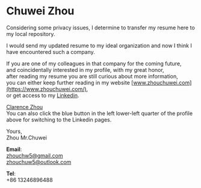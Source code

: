 # Chuwei Zhou                 

Considering some privacy issues, I determine to transfer my resume here to my local repository.            
                  
                  
I would send my updated resume to my ideal organization and now I think I have encountered such a company.                  
           
           
If you are one of my colleagues in that company for the coming future,          
and coincidentally interested in my profile, with my great honor,            
after reading my resume you are still curious about more information,                
you can either keep further reading in my website [www.zhouchuwei.com](https://www.zhouchuwei.com/),                 
or get access to my [Linkedin](https://www.linkedin.com/in/ClarenceZhou/).                                       
       
              
          
<script type="text/javascript" src="https://platform.linkedin.com/badges/js/profile.js" async defer></script>
<div class="LI-profile-badge"  data-version="v1" data-size="medium" data-locale="zh_CN" data-type="horizontal" data-theme="dark" data-vanity="clarencezhou"><a class="LI-simple-link" href='https://cn.linkedin.com/in/clarencezhou?trk=profile-badge'>Clarence Zhou</a></div>                          
You can also click the blue button in the left lower-left quarter of the profile above for switching to the Linkedin pages.           
            
            

Yours,          
Zhou Mr.Chuwei      



**Email**:            
zhouchw5@gmail.com                             
zhouchuw5@outlook.com             

**Tel**:         
+86 13246896488
